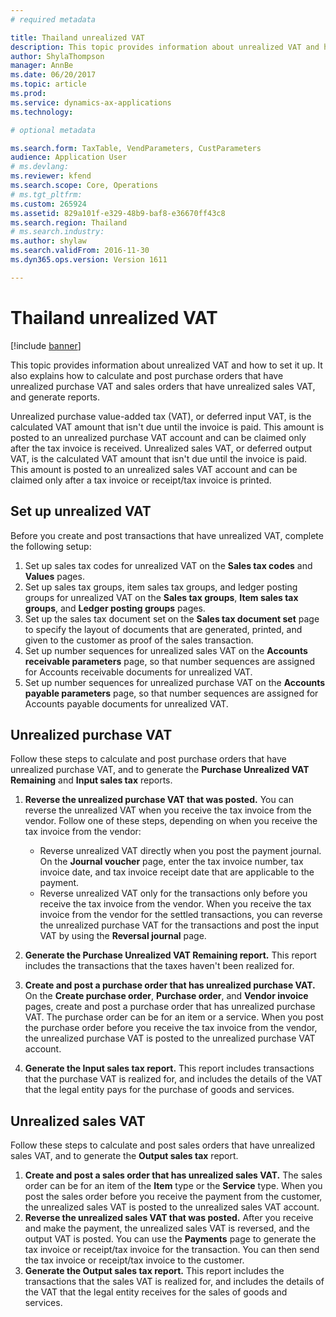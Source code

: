```yaml
---
# required metadata

title: Thailand unrealized VAT
description: This topic provides information about unrealized VAT and how to set it up. It also explains how to calculate and post purchase orders that have unrealized purchase VAT and sales orders that have unrealized sales VAT, and generate reports.
author: ShylaThompson
manager: AnnBe
ms.date: 06/20/2017
ms.topic: article
ms.prod: 
ms.service: dynamics-ax-applications
ms.technology: 

# optional metadata

ms.search.form: TaxTable, VendParameters, CustParameters
audience: Application User
# ms.devlang: 
ms.reviewer: kfend
ms.search.scope: Core, Operations
# ms.tgt_pltfrm: 
ms.custom: 265924
ms.assetid: 829a101f-e329-48b9-baf8-e36670ff43c8
ms.search.region: Thailand
# ms.search.industry: 
ms.author: shylaw
ms.search.validFrom: 2016-11-30
ms.dyn365.ops.version: Version 1611

---
```


# Thailand unrealized VAT

[!include [banner](../includes/banner.md)]

This topic provides information about unrealized VAT and how to set it up. It also explains how to calculate and post purchase orders that have unrealized purchase VAT and sales orders that have unrealized sales VAT, and generate reports.

Unrealized purchase value-added tax (VAT), or deferred input VAT, is the calculated VAT amount that isn't due until the invoice is paid. This amount is posted to an unrealized purchase VAT account and can be claimed only after the tax invoice is received. Unrealized sales VAT, or deferred output VAT, is the calculated VAT amount that isn't due until the invoice is paid. This amount is posted to an unrealized sales VAT account and can be claimed only after a tax invoice or receipt/tax invoice is printed.

## Set up unrealized VAT
Before you create and post transactions that have unrealized VAT, complete the following setup:

1.  Set up sales tax codes for unrealized VAT on the **Sales tax codes** and **Values** pages.
2.  Set up sales tax groups, item sales tax groups, and ledger posting groups for unrealized VAT on the **Sales tax groups**, **Item sales tax groups**, and **Ledger posting groups** pages.
3.  Set up the sales tax document set on the **Sales tax document set** page to specify the layout of documents that are generated, printed, and given to the customer as proof of the sales transaction.
4.  Set up number sequences for unrealized sales VAT on the **Accounts receivable parameters** page, so that number sequences are assigned for Accounts receivable documents for unrealized VAT.
5.  Set up number sequences for unrealized purchase VAT on the **Accounts payable parameters** page, so that number sequences are assigned for Accounts payable documents for unrealized VAT.

## Unrealized purchase VAT
Follow these steps to calculate and post purchase orders that have unrealized purchase VAT, and to generate the **Purchase Unrealized VAT Remaining** and **Input sales tax** reports.

1.  **Reverse the unrealized purchase VAT that was posted.** You can reverse the unrealized VAT when you receive the tax invoice from the vendor. Follow one of these steps, depending on when you receive the tax invoice from the vendor:
    -   Reverse unrealized VAT directly when you post the payment journal. On the **Journal voucher** page, enter the tax invoice number, tax invoice date, and tax invoice receipt date that are applicable to the payment.
    -   Reverse unrealized VAT only for the transactions only before you receive the tax invoice from the vendor. When you receive the tax invoice from the vendor for the settled transactions, you can reverse the unrealized purchase VAT for the transactions and post the input VAT by using the **Reversal journal** page.

2.  **Generate the Purchase Unrealized VAT Remaining report.** This report includes the transactions that the taxes haven't been realized for.
3.  **Create and post a purchase order that has unrealized purchase VAT.** On the **Create purchase order**, **Purchase order**, and **Vendor invoice** pages, create and post a purchase order that has unrealized purchase VAT. The purchase order can be for an item or a service. When you post the purchase order before you receive the tax invoice from the vendor, the unrealized purchase VAT is posted to the unrealized purchase VAT account.
4.  **Generate the Input sales tax report.** This report includes transactions that the purchase VAT is realized for, and includes the details of the VAT that the legal entity pays for the purchase of goods and services.

## Unrealized sales VAT
Follow these steps to calculate and post sales orders that have unrealized sales VAT, and to generate the **Output sales tax** report.

1.  **Create and post a sales order that has unrealized sales VAT.** The sales order can be for an item of the **Item** type or the **Service** type. When you post the sales order before you receive the payment from the customer, the unrealized sales VAT is posted to the unrealized sales VAT account.
2.  **Reverse the unrealized sales VAT that was posted.** After you receive and make the payment, the unrealized sales VAT is reversed, and the output VAT is posted. You can use the **Payments** page to generate the tax invoice or receipt/tax invoice for the transaction. You can then send the tax invoice or receipt/tax invoice to the customer.
3.  **Generate the Output sales tax report.** This report includes the transactions that the sales VAT is realized for, and includes the details of the VAT that the legal entity receives for the sales of goods and services.





